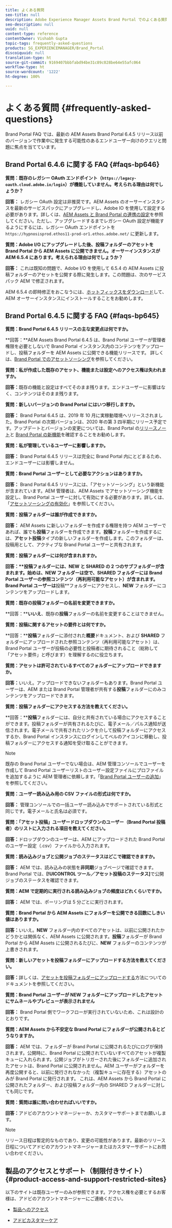 ```yaml
---
title: よくある質問
seo-title: null
description: Adobe Experience Manager Assets Brand Portal でのよくある質問について説明します。
seo-description: null
uuid: null
content-type: reference
contentOwner: Vishabh Gupta
topic-tags: frequently-asked-questions
products: SG_EXPERIENCEMANAGER/Brand_Portal
discoiquuid: null
translation-type: ht
source-git-commit: 9169407bbbfabd94be31c89c028be64e55afc064
workflow-type: ht
source-wordcount: '1222'
ht-degree: 100%

---
```



# よくある質問 {#frequently-asked-questions}

Brand Portal FAQ では、最新の AEM Assets Brand Portal 6.4.5 リリース以前のバージョンで作業中に発生する可能性のあるエンドユーザー向けのクエリと問題に焦点を当てています。


## Brand Portal 6.4.6 に関する FAQ {#faqs-bp646}

**質問：既存のレガシー OAuth エンドポイント（`https://legacy-oauth.cloud.adobe.io/login`）が機能していません。考えられる理由は何でしょうか？**

**回答：** レガシー OAuth 設定は非推奨です。AEM Assets のオーサーインスタンスを最新のサービスパックにアップグレードし、Adobe IO を使用して設定する必要があります。詳しくは、[AEM Assets と Brand Portal の連携の設定](configure-aem-assets-with-brand-portal.md)を参照してください。ただし、アップグレードするまでレガシー OAuth 設定が機能するようにするには、レガシー OAuth エンドポイントを `https://hypnosisprod.ethos11-prod-or1.ethos.adobe.net/` に更新します。

**質問：Adobe I/O にアップグレードした後、投稿フォルダーのアセットを Brand Portal から AEM Assets に公開できません。オーサーインスタンスが AEM 6.5.4 にあります。考えられる理由は何でしょうか？**

**回答：** これは既知の問題で、Adobe I/O を使用して 6.5.4 の AEM Assets に投稿フォルダーのアセットを公開する際に発生します。この問題は、次のサービスパック AEM で修正されます。

AEM 6.5.4 の即時修正をおこなうには、[ホットフィックスをダウンロード](https://www.adobeaemcloud.com/content/marketplace/marketplaceProxy.html?packagePath=/content/companies/public/adobe/packages/cq650/hotfix/cq-6.5.0-hotfix-33041)して、AEM オーサーインスタンスにインストールすることをお勧めします。


## Brand Portal 6.4.5 に関する FAQ {#faqs-bp645}

**質問：Brand Portal 6.4.5 リリースの主な変更点は何ですか。**

**回答：**AEM Assets Brand Portal 6.4.5 は、Brand Portal ユーザーが管理者権限を必要としないで Brand Portal インスタンス内のコンテンツをアップロードし、投稿フォルダーを AEM Assets に公開できる機能リリースです。
詳しくは、[Brand Portal でのアセットソーシング](brand-portal-asset-sourcing.md)を参照してください。



**質問：私が作成した既存のアセット、機能または設定へのアクセス権は失われますか。**

**回答：**&#x200B;既存の機能と設定はすべてそのまま残ります。エンドユーザーに影響はなく、コンテンツはそのまま残ります。



**質問：新しいバージョンの Brand Portal にはいつ移行しますか。**

**回答：** Brand Portal 6.4.5 は、2019 年 10 月に実稼動環境へリリースされました。Brand Portal の次期バージョンは、2020 年の第 3 四半期にリリース予定です。アップデートとバージョンの変更については、Brand Portal の[リリースノート](brand-portal-release-notes.md)と [Brand Portal の新機能](whats-new.md)を確認することをお勧めします。



**質問：私が管理しているユーザーに影響しますか。**

**回答：** Brand Portal 6.4.5 リリースは完全に Brand Portal 内にとどまるため、エンドユーザーには影響しません。



**質問：Brand Portal ユーザーとして必要なアクションはありますか。**

**回答：** Brand Portal 6.4.5 リリースには、「アセットソーシング」という新機能が含まれています。AEM 管理者は、AEM Assets でアセットソーシング機能を設定し、Brand Portal ユーザーに対して有効にする必要があります。詳しくは、「[アセットソーシングの有効化](brand-portal-configure-asset-sourcing.md)」を参照してください。



**質問：投稿フォルダーは誰が作成できますか。**

**回答：** AEM Assets に新しいフォルダーを作成する権限を持つ AEM ユーザーであれば、誰でも&#x200B;**投稿**&#x200B;フォルダーを作成できます。**投稿**&#x200B;フォルダーを作成するには、**アセット投稿**&#x200B;タイプの新しいフォルダーを作成します。このフォルダーは、投稿用として、アクティブな Brand Portal ユーザーと共有されます。



**質問：投稿フォルダーには何が含まれますか。**

**回答：****投稿**&#x200B;フォルダーには、**NEW** と **SHARED** の 2 つのサブフォルダーが含まれます。始めは、NEW フォルダーは空で、SHARED フォルダーには Brand Portal ユーザーの参照コンテンツ（再利用可能なアセット）が含まれます。
Brand Portal ユーザーは**投稿**&#x200B;フォルダーにアクセスし、**NEW** フォルダーにコンテンツをアップロードします。



**質問：既存の投稿フォルダーの名前を変更できますか。**

**回答：****いいえ**、既存の&#x200B;**投稿**&#x200B;フォルダーの名前を変更することはできません。



**質問：投稿に関するアセットの要件とは何ですか。**

**回答：****投稿**&#x200B;フォルダーに添付された&#x200B;**概要**&#x200B;ドキュメント、および **SHARED** フォルダーにアップロードされた参照コンテンツ（再利用可能なアセット）は、Brand Portal ユーザーが投稿の必要性と投稿者に期待されること（総称して「アセット要件」と呼びます）を理解するのに役立ちます。



**質問：アセットは許可されているすべてのフォルダーにアップロードできますか。**

**回答：**&#x200B;いいえ。アップロードできないフォルダーもあります。Brand Portal ユーザーは、AEM または Brand Portal 管理者が共有する&#x200B;**投稿**&#x200B;フォルダーにのみコンテンツをアップロードできます。



**質問：投稿フォルダーにアクセスする方法を教えてください。**

**回答：****投稿**&#x200B;フォルダーには、自分と共有されている場合にアクセスすることができます。投稿フォルダーが共有されるたびに、電子メール／パルス通知が送信されます。電子メールで共有されたリンクを介して投稿フォルダーにアクセスするか、Brand Portal インスタンスにログインしてベルのアイコンに移動し、投稿フォルダーにアクセスする通知を受け取ることができます。

>[!NOTE]
>
>既存の Brand Portal ユーザーでない場合は、AEM 管理コンソールでユーザーを作成して Brand Portal ユーザーリストのユーザー設定ファイルにプロファイルを追加するように AEM 管理者に依頼します。「[Brand Portal ユーザーの追加](brand-portal-configure-asset-sourcing.md)」を参照してください。



**質問：ユーザー読み込み用の CSV ファイルの形式は何ですか。**

**回答：** 管理コンソールでの一括ユーザー読み込みでサポートされている形式と同じです。電子メールと氏名は必須です。



**質問：「アセット投稿」ユーザードロップダウンのユーザー（Brand Portal 投稿者）のリストに入力される項目を教えてください。**

**回答：**&#x200B;ドロップダウンのユーザーは、AEM にアップロードされた Brand Portal のユーザー設定（.csv）ファイルから入力されます。



**質問：読み込みジョブと公開ジョブのステータスはどこで確認できますか。**

**回答：** AEM では、読み込みの状態を&#x200B;**非同期**&#x200B;ジョブページで確認できます。Brand Portal では、**[!UICONTROL ツール／アセット投稿のステータス]**&#x200B;で公開ジョブのステータスを確認できます。



**質問：AEM で定期的に実行される読み込みジョブの頻度はどれくらいですか。**

**回答：** AEM では、ポーリングは 5 分ごとに実行されます。



**質問：Brand Portal から AEM Assets にフォルダーを公開できる回数にしきい値はありますか。**

**回答：**&#x200B;いいえ。**NEW** フォルダー内のすべてのアセットは、以前に公開されたかどうかとは関係なく、AEM Assets に公開されます。**投稿**&#x200B;フォルダーが Brand Portal から AEM Assets に公開されるたびに、**NEW** フォルダーのコンテンツが上書きされます。



**質問：新しいアセットを投稿フォルダーにアップロードする方法を教えてください。**

**回答：**&#x200B;詳しくは、[アセットを投稿フォルダーにアップロードする](brand-portal-upload-assets-to-contribution-folder.md)方法についてのドキュメントを参照してください。



**質問：Brand Portal ユーザーが NEW フォルダーにアップロードしたアセットにサムネールやプレビューが表示されません**

**回答：** Brand Portal 側でワークフローが実行されていないため、これは設計のとおりです。



**質問：AEM Assets から不安定な Brand Portal にフォルダーが公開されるとどうなりますか。**

**回答：** AEM では、フォルダーが Brand Portal に公開されるたびにログが保持されます。公開時に、Brand Portal に公開されていないすべてのアセットが複製キューに入れられます。公開ジョブがトリガーされた後にフォルダーに追加されたアセットは、Brand Portal に公開されません。AEM ユーザーがフォルダーを再度公開すると、以前に発行されなかった（複製キューに存在する）アセットのみが Brand Portal に発行されます。
これは、AEM Assets から Brand Portal に公開されたフォルダー、および投稿フォルダー内の SHARED フォルダーに対しても同じです。



**質問：質問は誰に問い合わせればいいですか。**

**回答：**&#x200B;アドビのアカウントマネージャーか、カスタマーサポートまでお願いします。


>[!NOTE]
>
>リリース日程は暫定的なものであり、変更の可能性があります。最新のリリース日程についてアドビのアカウントマネージャーまたはカスタマーサポートにお問い合わせください。




## 製品のアクセスとサポート（制限付きサイト）{#product-access-and-support-restricted-sites}

以下のサイトは既存ユーザーのみが参照できます。アクセス権を必要とするお客様は、アドビのアカウントマネージャーにご連絡ください。

* [](https://daycare.day.com) [製品へのアクセス](https://login.marketing.adobe.com)

* [アドビカスタマーケア](https://helpx.adobe.com/jp/contact.html)
